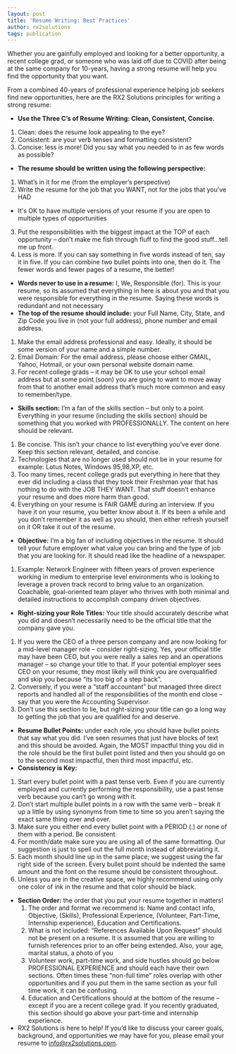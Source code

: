 ```yaml
---
layout: post
title: 'Resume Writing: Best Practices'
author: rx2solutions
tags: publication
---
```

Whether you are gainfully employed and looking for a better opportunity, a recent college grad, or someone who was laid off due to COVID after being at the same company for 10-years, having a strong resume will help you find the opportunity that you want.

From a combined 40-years of professional experience helping job seekers find new opportunities, here are the RX2 Solutions principles for writing a strong resume:
- **Use the Three C’s of Resume Writing: Clean, Consistent, Concise.**
 1. Clean: does the resume look appealing to the eye?
 1. Consistent: are your verb tenses and formatting consistent?
 1. Concise: less is more!  Did you say what you needed to in as few words as possible?
- **The resume should be written using the following perspective:**
 1. What’s in it for me (from the employer’s perspective)
 1. Write the resume for the job that you WANT, not for the jobs that you’ve HAD
  - It's OK to have multiple versions of your resume if you are open to multiple types of opportunities
 3. Put the responsibilities with the biggest impact at the TOP of each opportunity – don’t make me fish through fluff to find the good stuff…tell me up front.
 3. Less is more. If you can say something in five words instead of ten, say it in five.  If you can combine two bullet points into one, then do it.  The fewer words and fewer pages of a resume, the better!
- **Words never to use in a resume:** I, We, Responsible (for).  This is your resume, so its assumed that everything in here is about you and that you were responsible for everything in the resume.  Saying these words is redundant and not necessary
- **The top of the resume should include:** your Full Name, City, State, and Zip Code you live in (not your full address), phone number and email address.
 1. Make the email address professional and easy. Ideally, it should be some version of your name and a simple number.
 1. Email Domain: For the email address, please choose either GMAIL, Yahoo, Hotmail, or your own personal website domain name.
 1. For recent college grads – it may be OK to use your school email address but at some point (soon) you are going to want to move away from that to another email address that’s much more common and easy to remember/type.
- **Skills section:** I’m a fan of the skills section – but only to a point.  Everything in your resume (including the skills section) should be something that you worked with PROFESSIONALLY.  The content on here should be relevant.
 1. Be concise. This isn’t your chance to list everything you’ve ever done. Keep this section relevant, detailed, and concise.
 1. Technologies that are no longer used should not be in your resume for example: Lotus Notes, Windows 95,98,XP, etc.
 1. Too many times, recent college grads put everything in here that they ever did including a class that they took their Freshman year that has nothing to do with the JOB THEY WANT. That stuff doesn’t enhance your resume and does more harm than good.
 1. Everything on your resume is FAIR GAME during an interview. If you have it on your resume, you better know about it.  If its been a while and you don’t remember it as well as you should, then either refresh yourself on it OR take it out of the resume.
- **Objective:** I’m a big fan of including objectives in the resume.  It should tell your future employer what value you can bring and the type of job that you are looking for.  It should read like the headline of a newspaper.
 1. Example: Network Engineer with fifteen years of proven experience working in medium to enterprise level environments who is looking to leverage a proven track record to bring value to an organization.  Coachable, goal-oriented team player who thrives with both minimal and detailed instructions to accomplish company driven objectives.
- **Right-sizing your Role Titles:** Your title should accurately describe what you did and doesn’t necessarily need to be the official title that the company gave you.
 1. If you were the CEO of a three person company and are now looking for a mid-level manager role – consider right-sizing. Yes, your official title may have been CEO, but you were really a sales rep and an operations manager – so change your title to that.  If your potential employer sees CEO on your resume, they most likely will think you are overqualified and skip you because “its too big of a step back”.
 1. Conversely, if you were a “staff accountant” but managed three direct reports and handled all of the responsibilities of the month end close – say that you were the Accounting Supervisor.
 1. Don’t use this section to lie, but right-sizing your title can go a long way to getting the job that you are qualified for and deserve.
- **Resume Bullet Points:** under each role, you should have bullet points that say what you did.  I’ve seen resumes that just have blocks of text and this should be avoided.  Again, the MOST impactful thing you did in the role should be the first bullet point listed and then you should go on to the second most impactful, then third most impactful, etc.
 - **Consistency is Key:**
  1. Start every bullet point with a past tense verb. Even if you are currently employed and currently performing the responsibility, use a past tense verb because you can’t go wrong with it.
  1. Don’t start multiple bullet points in a row with the same verb – break it up a little by using synonyms from time to time so you aren’t saying the exact same thing over and over.
  1. Make sure you either end every bullet point with a PERIOD (.) or none of them with a period. Be consistent.
  1. For month/date make sure you are using all of the same formatting. Our suggestion is just to spell out the full month instead of abbreviating it.
  1. Each month should line up in the same place; we suggest using the far right side of the screen. Every bullet point should be indented the same amount and the font on the resume should be consistent throughout.
  1. Unless you are in the creative space, we highly recommend using only one color of ink in the resume and that color should be black.
- **Section Order:** the order that you put your resume together in matters!
  1. The order and format we recommend is: Name and contact info, Objective, (Skills), Professional Experience, (Volunteer, Part-Time, Internship experience), Education and Certifications.
  1. What is not included: “References Available Upon Request” should not be present on a resume. It is assumed that you are willing to furnish references prior to an offer being extended.  Also, your age, marital status, a photo of you
  1. Volunteer work, part-time work, and side hustles should go below PROFESSIONAL EXPERIENCE and should each have their own sections. Often times these “non-full time” roles overlap with other opportunities and if you put them in the same section as your full time work, it can be confusing.
  1. Education and Certifications should at the bottom of the resume – except if you are a recent college grad. If you recently graduated, this section should go above your part-time and internship experience.
- RX2 Solutions is here to help! If you’d like to discuss your career goals, background, and opportunities we may have for you, please email your resume to info@rx2solutions.com.